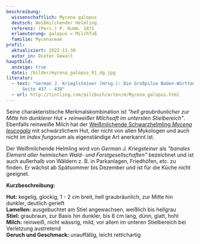 ```yaml
---
beschreibung:
  wissenschaftlich: Mycena galopus
  deutsch: Weißmilchender Helmling
  referenz: (Pers.) P. Kumm. 1871
  erlaeuterung: galopus = Milchfuß
  familie: Mycenaceae
profil:
  aktualisiert: 2022-11-30
  autor_in: Dieter Gewalt
hauptbild:
  anzeige: true
  datei: /bilder/mycena_galopus_01_dg.jpg
literatur:
  - text: "German J. Krieglsteiner (Hrsg.): Die Großpilze Baden-Württembergs Band 3,
      Seite 437 - 438"
  - url: http://tintling.com/pilzbuch/arten/m/Mycena_galopus.html
---
```

Seine charakteristische Merkmalskombination ist *"hell graubräunlicher zur Mitte hin dunklerer Hut + reinweißer Milchsaft im untersten Stielbereich"*. Ebenfalls reinweiße Milch hat der [Weißmilchende Schwarzhelmling *Mycena leucogala*](/pilze/mycena-leucogala-weißmilchender-schwarzhelmling) mit schwärzlichem Hut, der nicht von allen Mykologen und auch nicht im *Index fungorum* als eigenständige Art anerkannt ist.

Der Weißmilchende Helmling wird von *German J. Kriegsteiner* als *"banales Element aller heimischen Wald- und Forstgesellschaften"* bezeichnet und ist auch außerhalb von Wäldern z. B. in Parkanlagen, Friedhöfen, etc. zu finden. Er wächst ab Spätsommer bis Dezember und ist für die Küche nicht geeignet.

**Kurzbeschreibung:**

**Hut:** kegelig, glockig, 1 - 2 cm breit, hell graubräunlich, zur Mitte hin dunkler, deutlich gerieft\
**Lamellen:** ausgebuchtet am Stiel angewachsen, weißlich bis hellgrau\
**Stiel:** graubraun, zur Basis hin dunkler, bis 8 cm lang, dünn, glatt, hohl\
**Milch:** reinweiß, nicht wässrig, mild, vor allem im unteren Stielbereich bei Verletzung austretend\
**Geruch und Geschmack:** unauffällig, leicht rettichartig